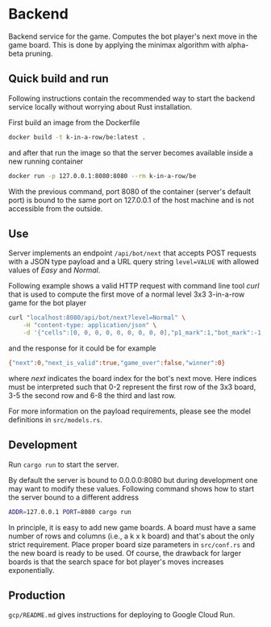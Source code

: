 # Backend

Backend service for the game. Computes the bot player's next move in the game board. This is done by applying the minimax algorithm with alpha-beta pruning.

## Quick build and run ##

Following instructions contain the recommended way to start the backend service locally without worrying about Rust installation.

First build an image from the Dockerfile

```bash
docker build -t k-in-a-row/be:latest .
```

and after that run the image so that the server becomes available inside a new running container

```bash
docker run -p 127.0.0.1:8080:8080 --rm k-in-a-row/be
```

With the previous command, port 8080 of the container (server's default port) is bound to the same port on 127.0.0.1 of the host machine and is not accessible from the outside.

## Use ##

Server implements an endpoint `/api/bot/next` that accepts POST requests with a JSON type payload and a URL query string `level=VALUE` with allowed values of *Easy* and *Normal*.

Following example shows a valid HTTP request with command line tool *curl* that is used to compute the first move of a normal level 3x3 3-in-a-row game for the bot player

```bash
curl "localhost:8080/api/bot/next?level=Normal" \
    -H "content-type: application/json" \
    -d '{"cells":[0, 0, 0, 0, 0, 0, 0, 0, 0],"p1_mark":1,"bot_mark":-1,"empty_mark":0}'
```

and the response for it could be for example

```bash
{"next":0,"next_is_valid":true,"game_over":false,"winner":0}
```

where *next* indicates the board index for the bot's next move. Here indices must be interpreted such that 0-2 represent the first row of the 3x3 board, 3-5 the second row and 6-8 the third and last row.

For more information on the payload requirements, please see the model definitions in `src/models.rs`.

## Development ##

Run `cargo run` to start the server.

By default the server is bound to 0.0.0.0:8080 but during development one may want to modify these values. Following command shows how to start the server bound to a different address

```bash
ADDR=127.0.0.1 PORT=8080 cargo run
```

In principle, it is easy to add new game boards. A board must have a same number of rows and columns (i.e., a k x k board) and that's about the only strict requirement. Place proper board size parameters in `src/conf.rs` and the new board is ready to be used. Of course, the drawback for larger boards is that the search space for bot player's moves increases exponentially.

## Production ##

`gcp/README.md` gives instructions for deploying to Google Cloud Run.

